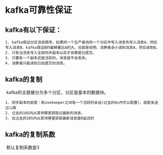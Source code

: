 # kafka可靠性保证

 ## kafka有以下保证：

	1. kafka保证分区消息顺序，如果同一个生产者向同一个分区中写入消息先写入消息A，然后写入消息B，kafka保证B的偏移量比A的大。也就是说明，消费者会小读到消息A，然后读到B。
 	2. 只有当消息写入全部同步副本以后才会算是已提交。
 	3. 只要有一个副本还是活跃的，消息就不会丢失。
 	4. 消费者只能读到已经提交的消息。

## kafka的复制

​	kafka的主题被分为多个分区，分区是基本的数据块。

	1. 同步副本的前提：和zookeeper之间有一个活跃的会话(过去的6s内可以配置)，就是发送过心跳
 	2. 过去的10S内从首领哪里获取过最新的消息。
 	3. 在过去的10S内从首领哪里获取最新消息是0延迟的

## kafka的复制系数

​	默认复制系数是3